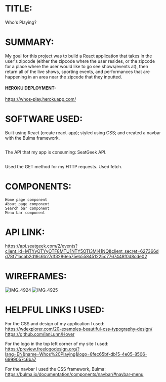 # TITLE:
Who's Playing?

# SUMMARY:
My goal for this project was to build a React application that takes in the user's zipcode (either the zipcode where the user resides, or the zipcode for a place where the user would like to go see shows/events at), then return all of the live shows, sporting events, and performances that are happening in an area near the zipcode that they inputted.

#### HEROKU DEPLOYMENT:
https://whos-play.herokuapp.com/

# SOFTWARE USED:
Built using React (create react-app); styled using CSS; and created a navbar with the Bulma framework.
##
The API that my app is consuming: SeatGeek API.
##
Used the GET method for my HTTP requests. 
Used fetch.

# COMPONENTS:
	Home page component
	About page component
	Search bar component
	Menu bar component

# API LINK:
https://api.seatgeek.com/2/events?client_id=MTYyOTYyOTF8MTU1NTY5OTI3Mi41NQ&client_secret=627366dd78f71acab2d19c6b27df3286ea75eb558451225c7767448f0d8cde02

# WIREFRAMES:
![IMG_4924](https://user-images.githubusercontent.com/45145737/56686377-d7ee5780-66a1-11e9-995d-ae2157063723.JPG)
![IMG_4925](https://user-images.githubusercontent.com/45145737/56686387-de7ccf00-66a1-11e9-868f-de8bbcb6722b.JPG)

# HELPFUL LINKS I USED:

For the CSS and design of my application I used:
https://wdexplorer.com/20-examples-beautiful-css-typography-design/
https://github.com/IanLunn/Hover

For the logo in the top left corner of my site I used:
https://preview.freelogodesign.org/?lang=EN&name=Whos%20Playing&logo=8fec65bf-db15-4e05-8506-6999057c6ba7

For the navbar I used the CSS framework, Bulma:
https://bulma.io/documentation/components/navbar/#navbar-menu
